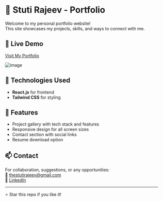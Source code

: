 # 💼 Stuti Rajeev - Portfolio

Welcome to my personal portfolio website!  
This site showcases my projects, skills, and ways to connect with me.
## 🔗 Live Demo

[Visit My Portfolio](https://the-stuti-rajeev.vercel.app/)

![image](https://github.com/user-attachments/assets/a084d26f-6822-4ec3-aa3c-617a34506fbc)

## 🚀 Technologies Used

- **React.js** for frontend
- **Tailwind CSS** for styling

## 📁 Features

- Project gallery with tech stack and features
- Responsive design for all screen sizes
- Contact section with social links
- Resume download option

## 📫 Contact

For collaboration, suggestions, or any opportunities:  
📧 thestutirajeev@gmail.com  
🔗 [LinkedIn](https://linkedin.com/in/thestutirajeev)

---

⭐ Star this repo if you like it!
